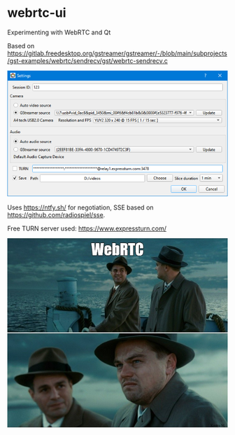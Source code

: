 # webrtc-ui
Experimenting with WebRTC and Qt

Based on https://gitlab.freedesktop.org/gstreamer/gstreamer/-/blob/main/subprojects/gst-examples/webrtc/sendrecv/gst/webrtc-sendrecv.c

![settings](demo.png)

Uses https://ntfy.sh/ for negotiation, SSE based on https://github.com/radiospiel/sse.

Free TURN server used: https://www.expressturn.com/

![WebRTC](WebRTC.jpg)
